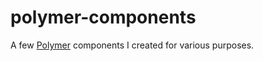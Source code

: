 polymer-components
==================

A few [Polymer][p] components I created for various purposes.


[p]: http://www.polymer-project.org
